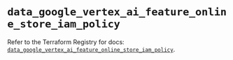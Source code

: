 # `data_google_vertex_ai_feature_online_store_iam_policy`

Refer to the Terraform Registry for docs: [`data_google_vertex_ai_feature_online_store_iam_policy`](https://registry.terraform.io/providers/hashicorp/google-beta/6.38.0/docs/data-sources/google_vertex_ai_feature_online_store_iam_policy).
